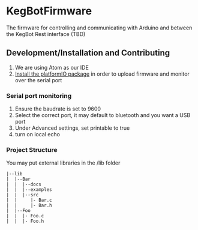 # KegBotFirmware
The firmware for controlling and communicating with Arduino and between the KegBot Rest interface (TBD)

## Development/Installation and Contributing
1. We are using Atom as our IDE
2. [Install the platformIO package](http://platformio.org/get-started) in order to upload firmware and monitor over the serial port

### Serial port monitoring
1. Ensure the baudrate is set to 9600
2. Select the correct port, it may default to bluetooth and you want a USB port
3. Under Advanced settings, set printable to true
4. turn on local echo

### Project Structure

You may put external libraries in the /lib folder

```
|--lib
|  |--Bar
|  |  |--docs
|  |  |--examples
|  |  |--src
|  |     |- Bar.c
|  |     |- Bar.h
|  |--Foo
|  |  |- Foo.c
|  |  |- Foo.h
```
